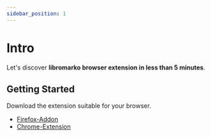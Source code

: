 ```yaml
---
sidebar_position: 1
---
```


# Intro

Let's discover **libromarko browser extension in less than 5 minutes**.

## Getting Started

Download the extension suitable for your browser.

* [Firefox-Addon](https://addons.mozilla.org/en-US/firefox/addon/libromarko/)
* [Chrome-Extension](https://chrome.google.com/webstore/detail/libromarko/jpbjepefiibjgekgaloekkfbjciigcfg)

